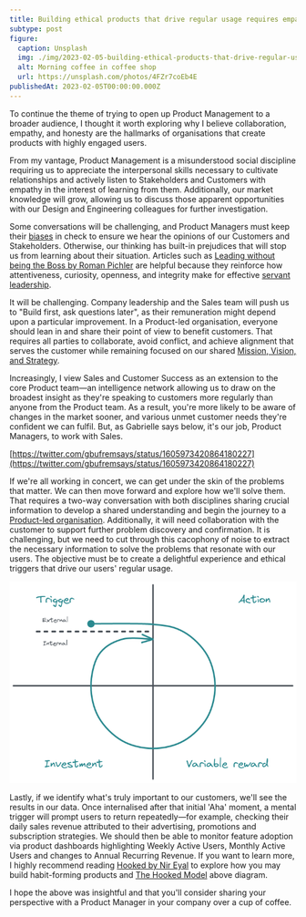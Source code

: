 ```yaml
---
title: Building ethical products that drive regular usage requires empathy from everyone
subtype: post
figure:
  caption: Unsplash
  img: ./img/2023-02-05-building-ethical-products-that-drive-regular-usage-requires-empathy-from-everyone.jpg
  alt: Morning coffee in coffee shop
  url: https://unsplash.com/photos/4FZr7coEb4E
publishedAt: 2023-02-05T00:00:00.000Z
---
```

To continue the theme of trying to open up Product Management to a broader audience, I thought it worth exploring why I believe collaboration, empathy, and honesty are the hallmarks of organisations that create products with highly engaged users.

From my vantage, Product Management is a misunderstood social discipline requiring us to appreciate the interpersonal skills necessary to cultivate relationships and actively listen to Stakeholders and Customers with empathy in the interest of learning from them. Additionally, our market knowledge will grow, allowing us to discuss those apparent opportunities with our Design and Engineering colleagues for further investigation.

Some conversations will be challenging, and Product Managers must keep their [biases](https://mobile.twitter.com/theevabea/status/1605252972753129472) in check to ensure we hear the opinions of our Customers and Stakeholders. Otherwise, our thinking has built-in prejudices that will stop us from learning about their situation. Articles such as [Leading without being the Boss by Roman Pichler](https://mobile.twitter.com/theevabea/status/1605252972753129472) are helpful because they reinforce how attentiveness, curiosity, openness, and integrity make for effective [servant leadership](https://en.wikipedia.org/wiki/Servant_leadership).

It will be challenging. Company leadership and the Sales team will push us to "Build first, ask questions later", as their remuneration might depend upon a particular improvement. In a Product-led organisation, everyone should lean in and share their point of view to benefit customers. That requires all parties to collaborate, avoid conflict, and achieve alignment that serves the customer while remaining focused on our shared [Mission, Vision, and Strategy](https://www.lennysnewsletter.com/p/mission-vision-strategy-goals-roadmap).

Increasingly, I view Sales and Customer Success as an extension to the core Product team—an intelligence network allowing us to draw on the broadest insight as they're speaking to customers more regularly than anyone from the Product team. As a result, you're more likely to be aware of changes in the market sooner, and various unmet customer needs they're confident we can fulfil. But, as Gabrielle says below, it's our job, Product Managers, to work with Sales.

[https://twitter.com/gbufremsays/status/1605973420864180227](https://twitter.com/gbufremsays/status/1605973420864180227)

If we're all working in concert, we can get under the skin of the problems that matter. We can then move forward and explore how we'll solve them. That requires a two-way conversation with both disciplines sharing crucial information to develop a shared understanding and begin the journey to a [Product-led organisation](https://www.pendo.io/product-led/). Additionally, it will need collaboration with the customer to support further problem discovery and confirmation. It is challenging, but we need to cut through this cacophony of noise to extract the necessary information to solve the problems that resonate with our users. The objective must be to create a delightful experience and ethical triggers that drive our users' regular usage.

![The Hooked Model by Nir Eyal](./img/2023-02-05-the-hooked-model.png)

Lastly, if we identify what's truly important to our customers, we'll see the results in our data. Once internalised after that initial 'Aha' moment, a mental trigger will prompt users to return repeatedly—for example, checking their daily sales revenue attributed to their advertising, promotions and subscription strategies. We should then be able to monitor feature adoption via product dashboards highlighting Weekly Active Users, Monthly Active Users and changes to Annual Recurring Revenue. If you want to learn more, I highly recommend reading [Hooked by Nir Eyal](https://amzn.to/3YIql7J) to explore how you may build habit-forming products and [The Hooked Model](https://www.nirandfar.com/how-to-manufacture-desire/) above diagram.

I hope the above was insightful and that you'll consider sharing your perspective with a Product Manager in your company over a cup of coffee.
